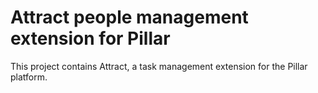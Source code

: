 # Attract people management extension for Pillar

This project contains Attract, a task management extension for the Pillar
platform.
